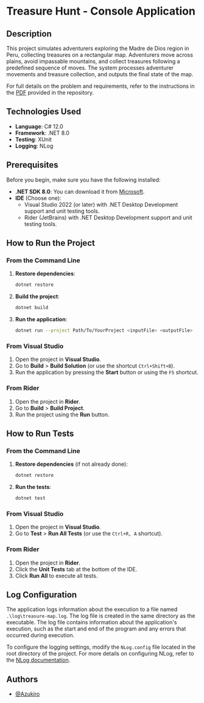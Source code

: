 # Treasure Hunt - Console Application

## Description

This project simulates adventurers exploring the Madre de Dios region in Peru, collecting treasures on a rectangular map. Adventurers move across plains, avoid impassable mountains, and collect treasures following a predefined sequence of moves. The system processes adventurer movements and treasure collection, and outputs the final state of the map.

For full details on the problem and requirements, refer to the instructions in the [PDF](./instructions.pdf) provided in the repository.


## Technologies Used

- **Language**: C# 12.0
- **Framework**: .NET 8.0
- **Testing**: XUnit
- **Logging**: NLog
 
## Prerequisites

Before you begin, make sure you have the following installed:

- **.NET SDK 8.0**: You can download it from [Microsoft](https://dotnet.microsoft.com/download/dotnet/8.0).
- **IDE** (Choose one):
  - Visual Studio 2022 (or later) with .NET Desktop Development support and unit testing tools.
  - Rider (JetBrains) with .NET Desktop Development support and unit testing tools.

## How to Run the Project

### From the Command Line

1. **Restore dependencies**:
   ```bash
   dotnet restore
    ```
2. **Build the project**:
   ```bash
   dotnet build
    ```
3. **Run the application**:
    ```bash
   dotnet run --project Path/To/YourProject <inputFile> <outputFile>
    ```

### From Visual Studio

1. Open the project in **Visual Studio**.
2. Go to **Build** > **Build Solution** (or use the shortcut `Ctrl+Shift+B`).
3. Run the application by pressing the **Start** button or using the `F5` shortcut.


### From Rider

1. Open the project in **Rider**.
2. Go to **Build** > **Build Project**.
3. Run the project using the **Run** button.
## How to Run Tests

### From the Command Line

1. **Restore dependencies** (if not already done):
   ```bash
   dotnet restore
   ```
2. **Run the tests**:
   ```bash
   dotnet test
   ```

### From Visual Studio

1. Open the project in **Visual Studio**.
2. Go to **Test** > **Run All Tests** (or use the `Ctrl+R, A` shortcut).


### From Rider

1. Open the project in **Rider**.
2. Click the **Unit Tests** tab at the bottom of the IDE.
3. Click **Run All** to execute all tests.


## Log Configuration

The application logs information about the execution to a file named `.\log\treasure-map.log`. The log file is created in the same directory as the executable. The log file contains information about the application's execution, such as the start and end of the program and any errors that occurred during execution.

To configure the logging settings, modify the `NLog.config` file located in the root directory of the project. For more details on configuring NLog, refer to the [NLog documentation](https://nlog-project.org/config/).

## Authors

- [@Azukiro](https://github.com/Azukiro)

